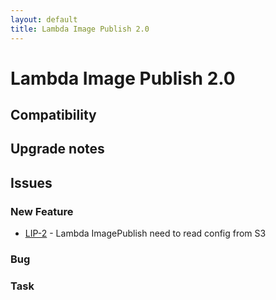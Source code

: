 ```yaml
---
layout: default
title: Lambda Image Publish 2.0
---
```

<div class="jumbotron">
    <h1>Lambda Image Publish 2.0</h1>    
    <h2>Compatibility</h2>
    <ul>
    </ul>
</div>




## Upgrade notes  
           



## Issues  


### New Feature 

 * [LIP-2](https://jira.infomaker.se/browse/LIP-2) - Lambda ImagePublish need to read config from S3 


### Bug 



### Task 


